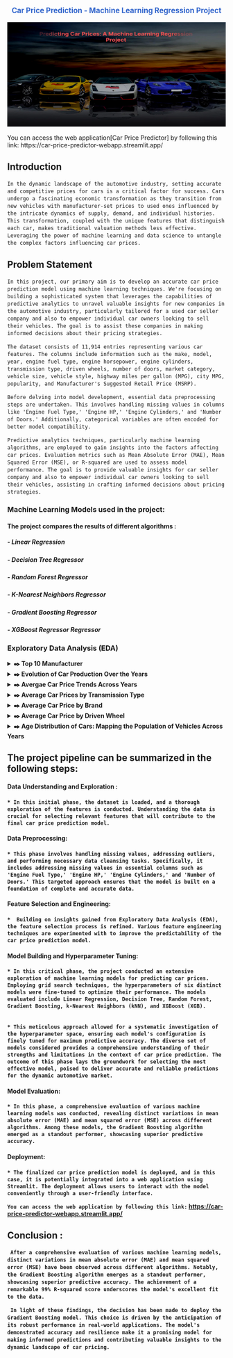 <p align="center" style="font-size: larger; color: #3366cc; font-weight: bold;">
  <strong>Car Price Prediction - Machine Learning Regression Project</strong>
</p>

<p align='center'>
  <img src='https://github.com/Shuhaib73/Price-Prediction-ML-Project/blob/main/images/git_logo.png' width='600' height='240' />
</p> 
You can access the web application[Car Price Predictor] by following this link: https://car-price-predictor-webapp.streamlit.app/

## **Introduction**
  ```In the dynamic landscape of the automotive industry, setting accurate and competitive prices for cars is a critical factor for success. Cars undergo a fascinating economic transformation as they transition from new vehicles with manufacturer-set prices to used ones influenced by the intricate dynamics of supply, demand, and individual histories. This transformation, coupled with the unique features that distinguish each car, makes traditional valuation methods less effective. Leveraging the power of machine learning and data science to untangle the complex factors influencing car prices.```

## **Problem Statement**
```In this project, our primary aim is to develop an accurate car price prediction model using machine learning techniques. We're focusing on building a sophisticated system that leverages the capabilities of predictive analytics to unravel valuable insights for new companies in the automotive industry, particularly tailored for a used car seller company and also to empower individual car owners looking to sell their vehicles. The goal is to assist these companies in making informed decisions about their pricing strategies.```

```The dataset consists of 11,914 entries representing various car features. The columns include information such as the make, model, year, engine fuel type, engine horsepower, engine cylinders, transmission type, driven wheels, number of doors, market category, vehicle size, vehicle style, highway miles per gallon (MPG), city MPG, popularity, and Manufacturer's Suggested Retail Price (MSRP).```

```Before delving into model development, essential data preprocessing steps are undertaken. This involves handling missing values in columns like 'Engine Fuel Type,' 'Engine HP,' 'Engine Cylinders,' and 'Number of Doors.' Additionally, categorical variables are often encoded for better model compatibility.```

```Predictive analytics techniques, particularly machine learning algorithms, are employed to gain insights into the factors affecting car prices. Evaluation metrics such as Mean Absolute Error (MAE), Mean Squared Error (MSE), or R-squared are used to assess model performance. The goal is to provide valuable insights for car seller company and also to empower individual car owners looking to sell their vehicles, assisting in crafting informed decisions about pricing strategies.```

    
### **Machine Learning Models used in the project:**
#### The project compares the results of different algorithms :
##### - Linear Regression
##### - Decision Tree Regressor
##### - Random Forest Regressor
##### - K-Nearest Neighbors Regressor
##### - Gradient Boosting Regressor
##### - XGBoost Regressor Regressor

### **Exploratory Data Analysis (EDA)**

<details>
       <summary>
              <strong>​✒️<Click here to see :</strong> Top 10 Manufacturer 
       </summary>
                     <p align='center'>
                            <img src='https://github.com/Shuhaib73/Price-Prediction-ML-Project/blob/main/images/top_10.PNG' style='width: 50%;' />
                     </p>
</details>

<details>
       <summary>
              <strong>​✒️<Click here to see :</strong> Evolution of Car Production Over the Years
       </summary>
                     <p align='center'>
                            <img src='https://github.com/Shuhaib73/Price-Prediction-ML-Project/blob/main/images/total_cars.PNG' style='width: 70%;' />
                     </p>
</details>

<details>
       <summary>
              <strong>​✒️<Click here to see :</strong> Avergae Car Price Trends Across Years
       </summary>
                     <p align='center'>
                            <img src='https://github.com/Shuhaib73/Price-Prediction-ML-Project/blob/main/images/car_per_year.PNG' style='width: 50%;' />
                     </p>
</details>

<details>
       <summary>
              <strong>​✒️<Click here to see :</strong> Average Car Prices by Transmission Type
       </summary>
                     <p align='center'>
                            <img src='https://github.com/Shuhaib73/Price-Prediction-ML-Project/blob/main/images/price_trans.PNG' style='width: 70%;' />
                     </p>
</details>

<details>
       <summary>
              <strong>​✒️<Click here to see :</strong> Average Car Price by Brand
       </summary>
                     <p align='center'>
                            <img src='https://github.com/Shuhaib73/Price-Prediction-ML-Project/blob/main/images/avg_price_brand.PNG' style='width: 70%;' />
                     </p>
</details>

<details>
       <summary>
              <strong>​✒️<Click here to see :</strong> Average Car Price by Driven Wheel
       </summary>
                     <p align='center'>
                            <img src='https://github.com/Shuhaib73/Price-Prediction-ML-Project/blob/main/images/avg_drv_wh.PNG' style='width: 60%;' />
                     </p>
</details>

<details>
       <summary>
              <strong>​✒️<Click here to see :</strong> Age Distribution of Cars: Mapping the Population of Vehicles Across Years
       </summary>
                     <p align='center'>
                            <img src='https://github.com/Shuhaib73/Price-Prediction-ML-Project/blob/main/images/age.PNG' style='width: 90%;' />
                     </p>
</details>

## The project pipeline can be summarized in the following steps: 
#### **Data Understanding and Exploration** : 
    * In this initial phase, the dataset is loaded, and a thorough exploration of the features is conducted. Understanding the data is crucial for selecting relevant features that will contribute to the final car price prediction model.  
#### <strong>Data Preprocessing</strong>: 
    * This phase involves handling missing values, addressing outliers, and performing necessary data cleansing tasks. Specifically, it includes addressing missing values in essential columns such as 'Engine Fuel Type,' 'Engine HP,' 'Engine Cylinders,' and 'Number of Doors.' This targeted approach ensures that the model is built on a foundation of complete and accurate data.
#### <strong>Feature Selection and Engineering</strong>: 
    *  Building on insights gained from Exploratory Data Analysis (EDA), the feature selection process is refined. Various feature engineering techniques are experimented with to improve the predictability of the car price prediction model.
#### <strong>Model Building and Hyperparameter Tuning</strong>: 
    * In this critical phase, the project conducted an extensive exploration of machine learning models for predicting car prices. Employing grid search techniques, the hyperparameters of six distinct models were fine-tuned to optimize their performance. The models evaluated include Linear Regression, Decision Tree, Random Forest, Gradient Boosting, k-Nearest Neighbors (kNN), and XGBoost (XGB).

    
    * This meticulous approach allowed for a systematic investigation of the hyperparameter space, ensuring each model's configuration is finely tuned for maximum predictive accuracy. The diverse set of models considered provides a comprehensive understanding of their strengths and limitations in the context of car price prediction. The outcome of this phase lays the groundwork for selecting the most effective model, poised to deliver accurate and reliable predictions for the dynamic automotive market.
#### <strong>Model Evaluation</strong>: 
    * In this phase, a comprehensive evaluation of various machine learning models was conducted, revealing distinct variations in mean absolute error (MAE) and mean squared error (MSE) across different algorithms. Among these models, the Gradient Boosting algorithm emerged as a standout performer, showcasing superior predictive accuracy.
#### <strong>Deployment</strong>: 
    * The finalized car price prediction model is deployed, and in this case, it is potentially integrated into a web application using Streamlit. The deployment allows users to interact with the model conveniently through a user-friendly interface. 
  ``` You can access the web application by following this link: ``` https://car-price-predictor-webapp.streamlit.app/


## **Conclusion** :
``` After a comprehensive evaluation of various machine learning models, distinct variations in mean absolute error (MAE) and mean squared error (MSE) have been observed across different algorithms. Notably, the Gradient Boosting algorithm emerges as a standout performer, showcasing superior predictive accuracy. The achievement of a remarkable 99% R-squared score underscores the model's excellent fit to the data.```

``` In light of these findings, the decision has been made to deploy the Gradient Boosting model. This choice is driven by the anticipation of its robust performance in real-world applications. The model's demonstrated accuracy and resilience make it a promising model for making informed predictions and contributing valuable insights to the dynamic landscape of car pricing.```
